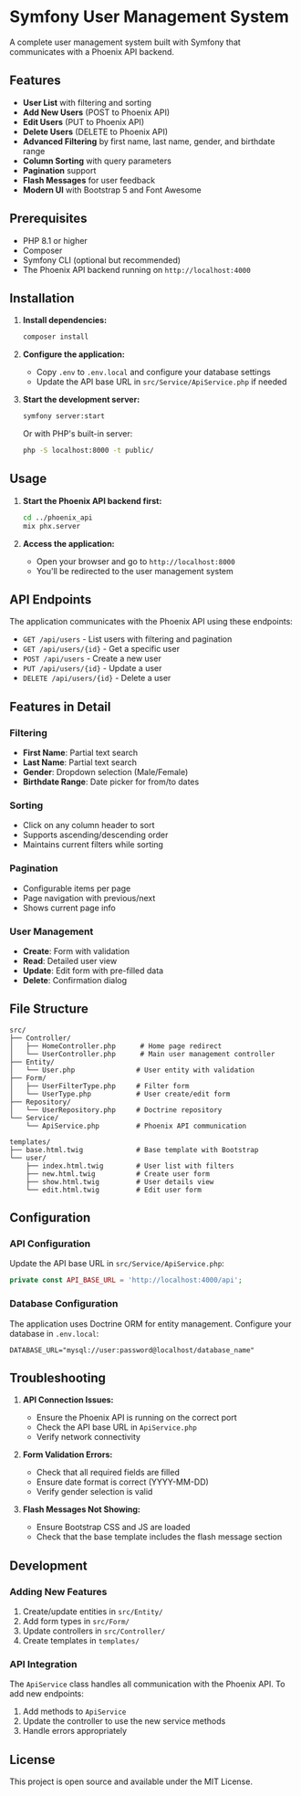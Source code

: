 # Symfony User Management System

A complete user management system built with Symfony that communicates with a Phoenix API backend.

## Features

- **User List** with filtering and sorting
- **Add New Users** (POST to Phoenix API)
- **Edit Users** (PUT to Phoenix API)
- **Delete Users** (DELETE to Phoenix API)
- **Advanced Filtering** by first name, last name, gender, and birthdate range
- **Column Sorting** with query parameters
- **Pagination** support
- **Flash Messages** for user feedback
- **Modern UI** with Bootstrap 5 and Font Awesome

## Prerequisites

- PHP 8.1 or higher
- Composer
- Symfony CLI (optional but recommended)
- The Phoenix API backend running on `http://localhost:4000`

## Installation

1. **Install dependencies:**
   ```bash
   composer install
   ```

2. **Configure the application:**
   - Copy `.env` to `.env.local` and configure your database settings
   - Update the API base URL in `src/Service/ApiService.php` if needed

3. **Start the development server:**
   ```bash
   symfony server:start
   ```
   Or with PHP's built-in server:
   ```bash
   php -S localhost:8000 -t public/
   ```

## Usage

1. **Start the Phoenix API backend first:**
   ```bash
   cd ../phoenix_api
   mix phx.server
   ```

2. **Access the application:**
   - Open your browser and go to `http://localhost:8000`
   - You'll be redirected to the user management system

## API Endpoints

The application communicates with the Phoenix API using these endpoints:

- `GET /api/users` - List users with filtering and pagination
- `GET /api/users/{id}` - Get a specific user
- `POST /api/users` - Create a new user
- `PUT /api/users/{id}` - Update a user
- `DELETE /api/users/{id}` - Delete a user

## Features in Detail

### Filtering
- **First Name**: Partial text search
- **Last Name**: Partial text search
- **Gender**: Dropdown selection (Male/Female)
- **Birthdate Range**: Date picker for from/to dates

### Sorting
- Click on any column header to sort
- Supports ascending/descending order
- Maintains current filters while sorting

### Pagination
- Configurable items per page
- Page navigation with previous/next
- Shows current page info

### User Management
- **Create**: Form with validation
- **Read**: Detailed user view
- **Update**: Edit form with pre-filled data
- **Delete**: Confirmation dialog

## File Structure

```
src/
├── Controller/
│   ├── HomeController.php      # Home page redirect
│   └── UserController.php      # Main user management controller
├── Entity/
│   └── User.php               # User entity with validation
├── Form/
│   ├── UserFilterType.php     # Filter form
│   └── UserType.php           # User create/edit form
├── Repository/
│   └── UserRepository.php     # Doctrine repository
└── Service/
    └── ApiService.php         # Phoenix API communication

templates/
├── base.html.twig             # Base template with Bootstrap
└── user/
    ├── index.html.twig        # User list with filters
    ├── new.html.twig          # Create user form
    ├── show.html.twig         # User details view
    └── edit.html.twig         # Edit user form
```

## Configuration

### API Configuration
Update the API base URL in `src/Service/ApiService.php`:
```php
private const API_BASE_URL = 'http://localhost:4000/api';
```

### Database Configuration
The application uses Doctrine ORM for entity management. Configure your database in `.env.local`:
```env
DATABASE_URL="mysql://user:password@localhost/database_name"
```

## Troubleshooting

1. **API Connection Issues:**
   - Ensure the Phoenix API is running on the correct port
   - Check the API base URL in `ApiService.php`
   - Verify network connectivity

2. **Form Validation Errors:**
   - Check that all required fields are filled
   - Ensure date format is correct (YYYY-MM-DD)
   - Verify gender selection is valid

3. **Flash Messages Not Showing:**
   - Ensure Bootstrap CSS and JS are loaded
   - Check that the base template includes the flash message section

## Development

### Adding New Features
1. Create/update entities in `src/Entity/`
2. Add form types in `src/Form/`
3. Update controllers in `src/Controller/`
4. Create templates in `templates/`

### API Integration
The `ApiService` class handles all communication with the Phoenix API. To add new endpoints:
1. Add methods to `ApiService`
2. Update the controller to use the new service methods
3. Handle errors appropriately

## License

This project is open source and available under the MIT License. 
